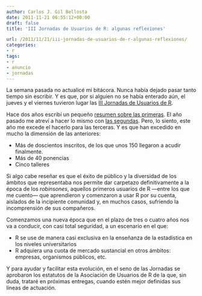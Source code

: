 ```yaml
---
author: Carlos J. Gil Bellosta
date: 2011-11-21 06:55:12+00:00
draft: false
title: 'III Jornadas de Usuarios de R: algunas reflexiones'

url: /2011/11/21/iii-jornadas-de-usuarios-de-r-algunas-reflexiones/
categories:
- r
tags:
- r
- anuncio
- jornadas
---
```


La semana pasada no actualicé mi bitácora. Nunca había dejado pasar tanto tiempo sin escribir. Y es que, por si alguien no se había enterado aún, el jueves y el viernes tuvieron lugar las [III Jornadas de Usuarios de R](http://usar.org.es/).

Hace dos años escribí un pequeño [resumen sobre las primeras](http://analisisydecision.es/noticias-del-congreso-de-usuarios-de-r/). El año pasado me atreví a hacer lo mismo con [las segundas](http://www.datanalytics.com/2010/12/29/noticia-de-las-ii-jornadas-de-usuarios-de-r/). Pero, lo siento, este año me excede el hacerlo para las terceras. Y es que han excedido en mucho la dimensión de las anteriores:



* Más de doscientos inscritos, de los que unos 150 llegaron a acudir finalmente.
* Más de 40 ponencias
* Cinco talleres

Si algo cabe reseñar es que el éxito de público y la diversidad de los ámbitos que representaba nos permite dar carpetazo definitivamente a la época de los _robinsones_, aquellos primeros usuarios de R —entre los que me cuento— que aprendieron y comenzaron a usar R por su cuenta, aislados de la incipiente comunidad y, en muchos casos, sufriendo la incomprensión de sus compañeros.

Comenzamos una nueva época que en el plazo de tres o cuatro años nos va a conducir, con casi total seguridad, a un escenario en el que:



* R se use de manera casi exclusiva en la enseñanza de la estadística en los niveles universitarios
* R adquiera una cuota de mercado sustancial en otros ámbitos: empresas, organismos públicos, etc.

Y para ayudar y facilitar esta evolución, en el seno de las Jornadas se aprobaron los estatutos de la Asociación de Usuarios de R de la que, sin duda, trataré en próximas entregas, cuando estén mejor definidas sus líneas de actuación.

